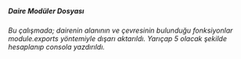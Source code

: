 ##### Daire Modüler Dosyası
###### Bu çalışmada; dairenin alanının ve çevresinin bulunduğu fonksiyonlar module.exports yöntemiyle dışarı aktarıldı. Yarıçap 5 olacak şekilde hesaplanıp consola yazdırıldı.
